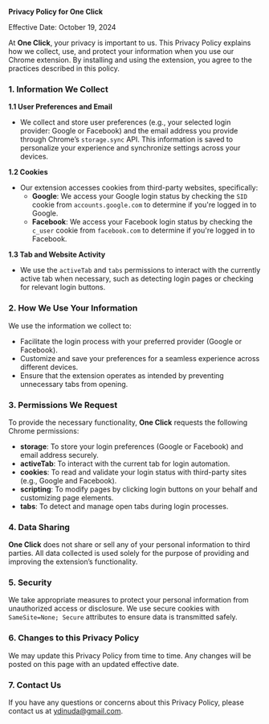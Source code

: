 **Privacy Policy for One Click**

Effective Date: October 19, 2024

At **One Click**, your privacy is important to us. This Privacy Policy explains how we collect, use, and protect your information when you use our Chrome extension. By installing and using the extension, you agree to the practices described in this policy.

### 1. Information We Collect

**1.1 User Preferences and Email**
- We collect and store user preferences (e.g., your selected login provider: Google or Facebook) and the email address you provide through Chrome’s `storage.sync` API. This information is saved to personalize your experience and synchronize settings across your devices.

**1.2 Cookies**
- Our extension accesses cookies from third-party websites, specifically:
  - **Google**: We access your Google login status by checking the `SID` cookie from `accounts.google.com` to determine if you're logged in to Google.
  - **Facebook**: We access your Facebook login status by checking the `c_user` cookie from `facebook.com` to determine if you're logged in to Facebook.

**1.3 Tab and Website Activity**
- We use the `activeTab` and `tabs` permissions to interact with the currently active tab when necessary, such as detecting login pages or checking for relevant login buttons.

### 2. How We Use Your Information

We use the information we collect to:
- Facilitate the login process with your preferred provider (Google or Facebook).
- Customize and save your preferences for a seamless experience across different devices.
- Ensure that the extension operates as intended by preventing unnecessary tabs from opening.

### 3. Permissions We Request

To provide the necessary functionality, **One Click** requests the following Chrome permissions:
- **storage**: To store your login preferences (Google or Facebook) and email address securely.
- **activeTab**: To interact with the current tab for login automation.
- **cookies**: To read and validate your login status with third-party sites (e.g., Google and Facebook).
- **scripting**: To modify pages by clicking login buttons on your behalf and customizing page elements.
- **tabs**: To detect and manage open tabs during login processes.

### 4. Data Sharing

**One Click** does not share or sell any of your personal information to third parties. All data collected is used solely for the purpose of providing and improving the extension’s functionality.

### 5. Security

We take appropriate measures to protect your personal information from unauthorized access or disclosure. We use secure cookies with `SameSite=None; Secure` attributes to ensure data is transmitted safely.

### 6. Changes to this Privacy Policy

We may update this Privacy Policy from time to time. Any changes will be posted on this page with an updated effective date.

### 7. Contact Us

If you have any questions or concerns about this Privacy Policy, please contact us at ydinuda@gmail.com.
